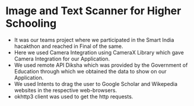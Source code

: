 # Image and Text Scanner for Higher Schooling
- It was our teams project where we participated in the Smart India hacakthon and reached in Final of the same.
- Here we used Camera Integration using CameraX Library which gave Camera Integration for our Application.
- We used remote API Diksha which was provided by the Government of Education through which we obtained the data to show on our Application.
- We used Intents to drag the user to Google Scholar and Wikepedia websites in the respective web-browsers.
- okhttp3 client was used to get the http requests.
